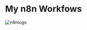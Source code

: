 # My n8n Workfows 
![n8nlogo](https://github.com/user-attachments/assets/1be7623d-d7eb-41e7-beb5-dc3a63b7de6a)
